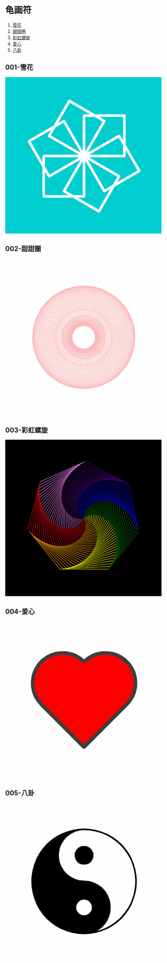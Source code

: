 # 龟画符
001. [雪花](#xuehua)
002. [甜甜圈](#tiantianquan)
003. [彩虹螺旋](#caihongluoxuan)
004. [爱心](#aixin)
005. [八卦](#bagua)

<a name="xuehua"></a>
## 001-雪花
![雪花](https://github.com/theadventuresofcc/Turtle-in-Python/blob/master/001-%E9%9B%AA%E8%8A%B1/001-%E9%9B%AA%E8%8A%B1.jpg)

<a name="tiantianquan"></a>
## 002-甜甜圈
![甜甜圈](https://github.com/theadventuresofcc/Turtle-in-Python/blob/master/002-%E7%94%9C%E7%94%9C%E5%9C%88/002-%E7%94%9C%E7%94%9C%E5%9C%88.jpg)

<a name="caihongluoxuan"></a>
## 003-彩虹螺旋
![彩虹螺旋](https://github.com/theadventuresofcc/Turtle-in-Python/blob/master/003-%E5%BD%A9%E8%99%B9%E8%9E%BA%E6%97%8B/003-%E5%BD%A9%E8%99%B9%E8%9E%BA%E6%97%8B.jpg)

<a name="aixin"></a>
## 004-爱心
![爱心](https://github.com/theadventuresofcc/Turtle-in-Python/blob/master/004-%E7%88%B1%E5%BF%83/004-%E7%88%B1%E5%BF%83.jpg)

<a name="bagua"></a>
## 005-八卦
![八卦](https://github.com/theadventuresofcc/Turtle-in-Python/blob/master/005-%E5%85%AB%E5%8D%A6/005-%E5%85%AB%E5%8D%A6.jpg)
